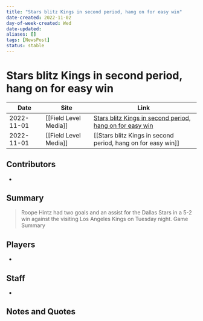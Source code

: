 ```yaml
---
title: "Stars blitz Kings in second period, hang on for easy win"
date-created: 2022-11-02
day-of-week-created: Wed
date-updated: 
aliases: []
tags: [NewsPost]
status: stable
---
```


# Stars blitz Kings in second period, hang on for easy win

| Date       | Site                  | Link                                                                                                                                                  |
| ---------- | --------------------- | ----------------------------------------------------------------------------------------------------------------------------------------------------- |
| 2022-11-01 | [[Field Level Media]] | [Stars blitz Kings in second period, hang on for easy win](https://fieldlevelmedia.com/news/stars-blitz-kings-in-second-period-hang-on-for-easy-win/) |
| 2022-11-01 | [[Field Level Media]] | [[Stars blitz Kings in second period, hang on for easy win]]                                                                                          |

## Contributors
- 


## Summary
> Roope Hintz had two goals and an assist for the Dallas Stars in a 5-2 win against the visiting Los Angeles Kings on Tuesday night.
> Game Summary


## Players
- 


## Staff
- 


## Notes and Quotes
> 


